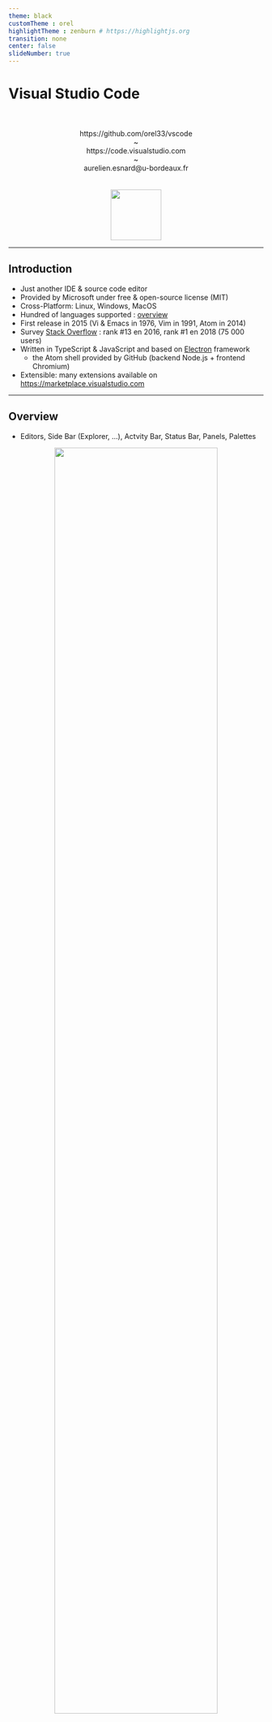 ```yaml
---
theme: black
customTheme : orel
highlightTheme : zenburn # https://highlightjs.org
transition: none
center: false
slideNumber: true
---
```


# Visual Studio Code

<br>
<br>
<center><url>https://github.com/orel33/vscode</url></center>
<center> ~ </center>
<center><url>https://code.visualstudio.com</url></center>
<center> ~ </center>
<center>aurelien.esnard@u-bordeaux.fr</center>
<br>
<br>

<center><img src="img/icon.svg" width="100" align="middle"></center>

---

## Introduction

* Just another IDE & source code editor
* Provided by Microsoft under free & open-source license (MIT)
* Cross-Platform: Linux, Windows, MacOS
* Hundred of languages supported : [overview](https://code.visualstudio.com/docs/languages/overview)
* First release in 2015 (Vi & Emacs in 1976, Vim in 1991, Atom in 2014)
* Survey [Stack Overflow](https://insights.stackoverflow.com/survey/2018/#development-environments-and-tools) : rank #13 en 2016, rank #1 en 2018 (75 000 users)
* Written in TypeScript & JavaScript and based on [Electron](https://github.com/electron/electron) framework
  * the Atom shell provided by GitHub (backend Node.js + frontend Chromium)
* Extensible: many extensions available on <https://marketplace.visualstudio.com>

---

## Overview

* Editors, Side Bar (Explorer, ...), Actvity Bar, Status Bar, Panels, Palettes

<center><img src="https://code.visualstudio.com/assets/docs/getstarted/userinterface/hero.png" width=80%></center>

Note:
* https://code.visualstudio.com/docs/getstarted/userinterface

---

## Installation

Installation on Debian Linux: 

```bash
URL="https://vscode-update.azurewebsites.net/1.27.2/linux-deb-x64/stable"
sudo apt-get install gdebi
wget $URL -O /tmp/vscode.deb
sudo gdebi /tmp/vscode.deb
```

Run *code* in your working directory as follow:

```bash
code .
```

Install extensions using integrated extension manager (side bar) vs command line:

```bash
code --list-extensions
code --install-extension <extension name>
```

All settings in JSON files (button at bottom of the activity bar)

Note:
* user settings (~/.config/Code/\*.json) 
* workspace settings (./.vscode/\*.json)
* keyboard shortcuts (emacs & vim keymap) 

---

## C/C++ Programming

* Extension C/C++ (provided by Microsoft)
* code navigation, smart completion / hinting ([IntelliSense](https://code.visualstudio.com/docs/editor/intellisense)), code formatting (clang-format), linting, debugging, refactoring


* <https://blogs.msdn.microsoft.com/vcblog/2016/03/31/cc-extension-for-visual-studio-code/>
* <https://code.visualstudio.com/docs/languages/cpp>
* configure debugging: <https://github.com/Microsoft/vscode-cpptools/blob/master/launch.md>


Menu Debug > Add Configuration... (launch.json)


Note:
* Code Formatting (Ctrl + Shift + I)
* Go to Definition (F12), Go to Declaration (Ctrl + F12), Peek Definition (Ctrl + Shift + F10)
* Show Declaration (Hover) / Show Definition (Ctrl + Hover)

---

## C/C++ Building 

* configure a build task
* 


Note: 
* https://blogs.msdn.microsoft.com/vcblog/2016/03/31/cc-extension-for-visual-studio-code/#building


---

## Building Tasks

Ctrl+Shift+B

---

## Running Custom Tasks (1/2)


Sample [hello.js](demo/js/hello.js) (for Node.js)

```js
var N = process.argv[2];
var i;
for (i = 0; i < N; i++) {
    console.log("hello world!")
}
```

--

## Running Custom Tasks (2/2)

Configure a running task (menu Terminal > Configure Tasks) or edit file [tasks.json](https://go.microsoft.com/fwlink/?LinkId=733558)

```json
{
    "version": "2.0.0",
    "tasks": [
        {
            "label": "run hello.js",
            "type": "shell",
            "command": "node",
            "args": ["hello.js", "2" ],
            "options": { "cwd": "${workspaceRoot}/demo/js/" }
        }
    ]
}
```

Run task with label "run hello.js" (menu Terminal > Run Task...)

```
> Executing task: node hello.js 2 <

hello world!
hello world!
```


Note:
* debug: [launch.json](https://go.microsoft.com/fwlink/?linkid=830387)


---

## C/C++ Debugging

<center><img src="https://msdnshared.blob.core.windows.net/media/2016/03/debugging-all-up.png" width=80%></center>

Note:
* https://github.com/Microsoft/vscode-cpptools/blob/master/launch.md
* https://blogs.msdn.microsoft.com/vcblog/2016/03/31/cc-extension-for-visual-studio-code/#debugging

---

## CMake Project

* Extensions: CMake & CMake Tools


Note: 
* CMake / CTest (compilation out-of-source, kit de dev, sélection d'option CMake, ...)
* [Documentation](https://vector-of-bool.github.io/docs/vscode-cmake-tools/getting_started.html)

---

## Python & JavaScript

* Python support with linting, debugging, code formatting, refactoring, unit tests, ... (extension *Python*)
* Run code snippet or code file for multiple languages... (extension *Code Runner*)
* Linter pour JavaScript (extension *ESLint*)

<center><img src="https://raw.githubusercontent.com/formulahendry/vscode-code-runner/master/images/usage.gif" width=80%></center>

Note:
* What about the Jupyter notebook for Python?

---

## Writing in MarkDown

* syntax highlighting, outline, preview on-the-fly (Ctrl+K V), ...
* formatting, list editing and more (extenion *Markdown All in One*) + linting (extension *mardownlint*)
* Show Markdown as *Reveal.js* presentation in browser (extension *vscode-reveal*)

<center><img src="img/snap-markdown.png" width=80%></center>


Note:
* <https://ia.net/writer/support/general/markdown-guide>

---

## Writing in LaTeX

* highlighting, smart completion, building, view PDF, linting, ... (extension *LaTeX Workshop*)
* multilingual spell checker (extension *Spell Right*)

<center><img src="img/snap-latex.png" width=80%></center>

---

## GIT

* Amazing Git support with *GitLens* & *Git History* extensions: blame, diff, branch, log, ...

<!-- <center><img src="https://raw.githubusercontent.com/eamodio/vscode-gitlens/master/images/gitlens-preview.gif" width=80%></center> -->

<center><img src="img/snap-git.png" width=80%></center>



Note:
* git config credential.helper store
* Demo CI with Inria Gitlab

---

## Keyboard Shortcuts

| Shortcut | Description |  | Shortcut | Description |
| -------- | ----------- |--| --------------- | --------------------------------------- |
| Ctrl+P          | quick open file palette                 |  | Ctrl+/          | toggle line(s) comment                  |
| Ctrl+Shift+P    | quick open command palette              |  | Alt+↑ / Alt+↓   | move line(s) up / down                  |
| Ctrl+K Ctrl+T   | change theme                            |  | Alt+Z           | toggle line wrapping                    |
| Ctrl+K Z        | zen mode (Esc Esc to escape)            |  | Ctrl+Space      | trigger suggestion for completion       |
| Ctrl+J / Ctrl+B | toggle panel / side bar visibility      |  | Ctrl+Shift+I    | code formatting                         |
| Ctrl+,          | edit user & workspace settings          |  | F12 / Ctrl+F12  | go to function definition / declaration |
| Ctrl+W          | close current editor                    |  | Ctrl+Shift+F10  | peek definition                         |
| Ctrl+N          | new file                                |  | Ctrl+Shift+V    | Markdown preview                        |
| Ctrl+O          | open file                               |  | Ctrl+⇟ / Ctrl+⇞ | move to next / previous editor          |
| Ctrl+S          | save / save as file                     |  | ???             | ???                                     |


<!-- | Ctrl+Shift+C    | open external terminal                      | -->

--

* [Linux Refcard](https://code.visualstudio.com/shortcuts/keyboard-shortcuts-linux.pdf)


Note:
* F7 : compiler le projet (à condition qu'il soit déjà bien configuré)
* crtl + f : chercher dans le fichier courant ; F3 : next : shift + F3 : previous
* ctrl + c, ctrl + x, ctrl + v, + ctrl + z / y

---

## My Favorite Extensions

* [C/C++][ext-cpp], [Python][ext-python]
* [CMake][ext-cmake], [CMake Tools][ext-cmaketools]
* [GitLens][ext-gitlens] + [Git History][ext-githistory] (view git log, file history, compare branches or commits)
* [Code Runner][ext-coderunner] (run code snippet or code file for multiple language)
* [Spell Right][ext-spellright] (multilingual spellchecker)
* [Path IntelliSense][ext-path] (filename auto-completion)
* [Latex Workshop][ext-latex] (LaTeX support, preview, compile, autocomplete, colorize, and more...)
* [Markdown All In One][ext-markdown] + [Markdown Lint][ext-markdownlint] (..., linting) 

Note:
* https://codeburst.io/top-javascript-vscode-extensions-for-faster-development-c687c39596f5
* Settings Sync: <https://github.com/shanalikhan/code-settings-sync>
* VSCode Icons, Dracula Theme, VS Live Share, Todo Highlighter, Rainbow brackets & indent, Insert Unicode ...
* How about extensions for Docker, Node.js, Android?
* Extensions written in TypeScript / JavaScript and published on [Market Place](https://marketplace.visualstudio.com)
* [Extending Visual Studio Code](https://code.visualstudio.com/docs/extensions/overview)
* HTML / CSS format ???

[ext-cpp]: https://marketplace.visualstudio.com/items?itemName=ms-vscode.cpptools "C/C++ extension"
[ext-python]: https://marketplace.visualstudio.com/items?itemName=ms-python.python "Python extension"
[ext-cmake]: https://marketplace.visualstudio.com/items?itemName=twxs.cmake "CMake extension"
[ext-cmaketools]: https://marketplace.visualstudio.com/items?itemName=vector-of-bool.cmake-tools "CMake Tools extension"
[ext-gitlens]: https://marketplace.visualstudio.com/items?itemName=eamodio.gitlens "GitLens extension"
[ext-coderunner]: https://marketplace.visualstudio.com/items?itemName=formulahendry.code-runner "Code Runner extension"
[ext-spellright]: https://marketplace.visualstudio.com/items?itemName=ban.spellright "Spell Right extension"
[ext-path]: https://marketplace.visualstudio.com/items?itemName=christian-kohler.path-intellisense "Path IntelliSense extension"
[ext-latex]: https://marketplace.visualstudio.com/items?itemName=James-Yu.latex-workshop "Latex Workshop extension"
[ext-githistory]: https://marketplace.visualstudio.com/items?itemName=donjayamanne.githistory "Git history extension"
[ext-markdown]: https://marketplace.visualstudio.com/items?itemName=yzhang.markdown-all-in-one "Markdown All in One extension"
[ext-markdownlint]: https://marketplace.visualstudio.com/items?itemName=yzhang.markdown-all-in-one "Markdown All in One extension"

---

## Demo

* demo hello.c
* demo hello.cmake
* demo hello.py

TODO: end this

---

## About this Document

This document is written in *Markdown* and converted into slides by the extension *vscode-reveal* (based on [Reval.js](https://revealjs.com)).

This presentation and all demo are available on [GitHub](https://github.com/orel33/vscode):

```bash
git clone https://github.com/orel33/vscode.git
```

Acknowledgment: Pierre Ramet

---

<!-- ## Two Cols

<div style="text-align: left; float: left;">
<p data-markdown>| coucou | pouet |</p>
<p data-markdown>|--------|-------|</p>
<p data-markdown>| coucou | pouet |</p>
<p data-markdown>| coucou | pouet |</p>
 </div>

  <div style="text-align: left; float: right;">
    <p data-markdown>- This is my first right element</p>
    <p data-markdown>- This is my second rightelement</p>
  </div> -->


